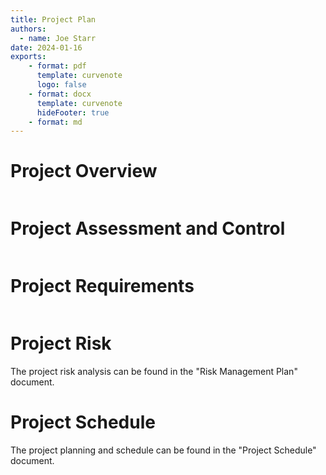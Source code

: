 ```yaml
---
title: Project Plan
authors:
  - name: Joe Starr
date: 2024-01-16
exports:
    - format: pdf
      template: curvenote
      logo: false
    - format: docx
      template: curvenote
      hideFooter: true
    - format: md
---
```

# Project Overview

```{include} sections/overview.md
```

# Project Assessment and Control

```{include} sections/change_control.md
```

# Project Requirements

```{include} sections/requirements.md
```

# Project Risk

The project risk analysis can be found in the "Risk Management Plan" document.

# Project Schedule

The project planning and schedule can be found in the "Project Schedule" document.
